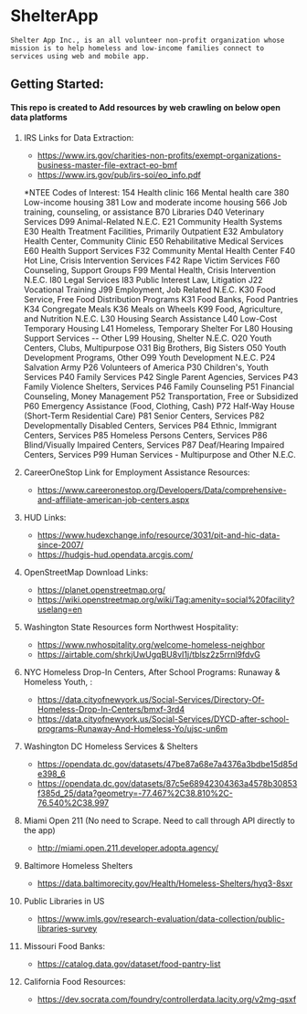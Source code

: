 # ShelterApp
``````
Shelter App Inc., is an all volunteer non-profit organization whose mission is to help homeless and low-income families connect to services using web and mobile app.
``````
## Getting Started: 
#### This repo is created to Add resources by web crawling on below open data platforms

1. IRS Links for Data Extraction: 
   - https://www.irs.gov/charities-non-profits/exempt-organizations-business-master-file-extract-eo-bmf
   - https://www.irs.gov/pub/irs-soi/eo_info.pdf
    
    *NTEE Codes of Interest:
    154 Health clinic
    166 Mental health care
    380 Low-income housing
    381 Low and moderate income housing
    566 Job training, counseling, or assistance
    B70 Libraries
    D40 Veterinary Services
    D99 Animal-Related N.E.C.
    E21 Community Health Systems
    E30 Health Treatment Facilities, Primarily Outpatient
    E32 Ambulatory Health Center, Community Clinic
    E50 Rehabilitative Medical Services
    E60 Health Support Services
    F32 Community Mental Health Center
    F40 Hot Line, Crisis Intervention Services
    F42 Rape Victim Services
    F60 Counseling, Support Groups
    F99 Mental Health, Crisis Intervention N.E.C.
    I80 Legal Services
    I83 Public Interest Law, Litigation
    J22 Vocational Training
    J99 Employment, Job Related N.E.C.
    K30 Food Service, Free Food Distribution Programs
    K31 Food Banks, Food Pantries
    K34 Congregate Meals
    K36 Meals on Wheels
    K99 Food, Agriculture, and Nutrition N.E.C.
    L30 Housing Search Assistance
    L40 Low-Cost Temporary Housing
    L41 Homeless, Temporary Shelter For
    L80 Housing Support Services -- Other
    L99 Housing, Shelter N.E.C.
    O20 Youth Centers, Clubs, Multipurpose
    O31 Big Brothers, Big Sisters
    O50 Youth Development Programs, Other
    O99 Youth Development N.E.C.
    P24 Salvation Army
    P26 Volunteers of America
    P30 Children's, Youth Services
    P40 Family Services
    P42 Single Parent Agencies, Services
    P43 Family Violence Shelters, Services
    P46 Family Counseling
    P51 Financial Counseling, Money Management
    P52 Transportation, Free or Subsidized
    P60 Emergency Assistance (Food, Clothing, Cash)
    P72 Half-Way House (Short-Term Residential Care)
    P81 Senior Centers, Services
    P82 Developmentally Disabled Centers, Services
    P84 Ethnic, Immigrant Centers, Services
    P85 Homeless Persons Centers, Services
    P86 Blind/Visually Impaired Centers, Services
    P87 Deaf/Hearing Impaired Centers, Services
    P99 Human Services - Multipurpose and Other N.E.C.
    
2. CareerOneStop Link for Employment Assistance Resources:
   - https://www.careeronestop.org/Developers/Data/comprehensive-and-affiliate-american-job-centers.aspx
   
3. HUD Links:
   - https://www.hudexchange.info/resource/3031/pit-and-hic-data-since-2007/
   - https://hudgis-hud.opendata.arcgis.com/
   
4. OpenStreetMap Download Links:
   - https://planet.openstreetmap.org/
   - https://wiki.openstreetmap.org/wiki/Tag:amenity=social%20facility?uselang=en
   
5. Washington State Resources form Northwest Hospitality:
     - https://www.nwhospitality.org/welcome-homeless-neighbor
     - https://airtable.com/shrkjUwUgqBU8vI1j/tblsz2z5rrnl9fdvG

6. NYC Homeless Drop-In Centers, After School Programs: Runaway & Homeless Youth, :
     - https://data.cityofnewyork.us/Social-Services/Directory-Of-Homeless-Drop-In-Centers/bmxf-3rd4
     - https://data.cityofnewyork.us/Social-Services/DYCD-after-school-programs-Runaway-And-Homeless-Yo/ujsc-un6m
     
7. Washington DC Homeless Services & Shelters
     - https://opendata.dc.gov/datasets/47be87a68e7a4376a3bdbe15d85de398_6
     - https://opendata.dc.gov/datasets/87c5e68942304363a4578b30853f385d_25/data?geometry=-77.467%2C38.810%2C-76.540%2C38.997
     
8. Miami Open 211 (No need to Scrape. Need to call through API directly to the app)
     - http://miami.open.211.developer.adopta.agency/

9. Baltimore Homeless Shelters
     - https://data.baltimorecity.gov/Health/Homeless-Shelters/hyq3-8sxr
     
10. Public Libraries in US
     - https://www.imls.gov/research-evaluation/data-collection/public-libraries-survey

11. Missouri Food Banks:
     - https://catalog.data.gov/dataset/food-pantry-list
     
12. California Food Resources:
     - https://dev.socrata.com/foundry/controllerdata.lacity.org/v2mg-qsxf
